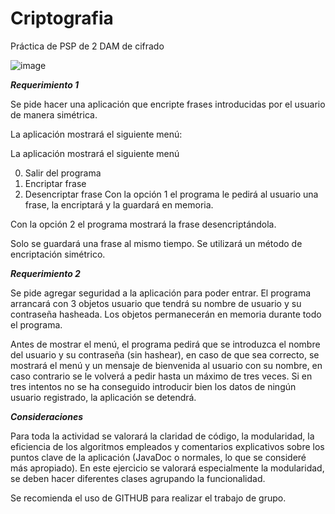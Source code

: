 # Criptografia
Práctica de PSP de 2 DAM de cifrado

![image](https://user-images.githubusercontent.com/98821740/204336815-c14f4f96-0d8e-4e19-a41c-02636bba2cf7.png)


***Requerimiento 1***

Se pide hacer una aplicación que encripte frases introducidas por el usuario de manera simétrica.

La aplicación mostrará el siguiente menú:

La aplicación mostrará el siguiente menú

0. Salir del programa
1. Encriptar frase
2. Desencriptar frase
Con la opción 1 el programa le pedirá al usuario una frase, la encriptará y la guardará en memoria.

Con la opción 2 el programa mostrará la frase desencriptándola.

Solo se guardará una frase al mismo tiempo. Se utilizará un método de encriptación simétrico.


***Requerimiento 2***

Se pide agregar seguridad a la aplicación para poder entrar. El programa arrancará con 3 objetos usuario que tendrá su nombre de usuario y su contraseña hasheada. Los objetos permanecerán en memoria durante todo el programa.

Antes de mostrar el menú, el programa pedirá que se introduzca el nombre del usuario y su contraseña (sin hashear), en caso de que sea correcto, se mostrará el menú y un mensaje de bienvenida al usuario con su nombre, en caso contrario se le volverá a pedir hasta un máximo de tres veces. Si en tres intentos no se ha conseguido introducir bien los datos de ningún usuario registrado, la aplicación se detendrá.



***Consideraciones***

Para toda la actividad se valorará la claridad de código, la modularidad, la eficiencia de los algoritmos empleados y comentarios explicativos sobre los puntos clave de la aplicación (JavaDoc o normales, lo que se consideré más apropiado). En este ejercicio se valorará especialmente la modularidad, se deben hacer diferentes clases agrupando la funcionalidad.

Se recomienda el uso de GITHUB para realizar el trabajo de grupo.
